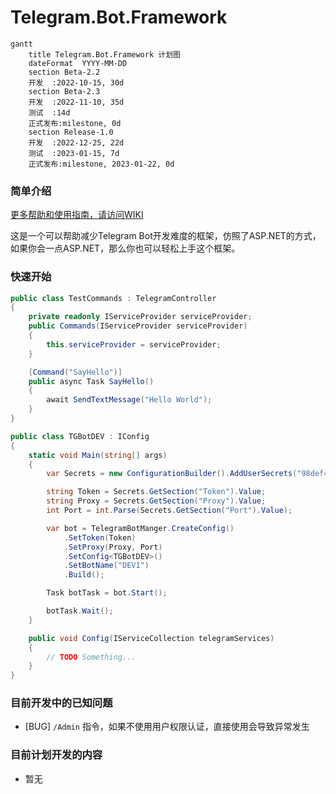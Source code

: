 # Telegram.Bot.Framework

```mermaid
gantt
    title Telegram.Bot.Framework 计划图
    dateFormat  YYYY-MM-DD
    section Beta-2.2
    开发  :2022-10-15, 30d
    section Beta-2.3
    开发  :2022-11-10, 35d
    测试  :14d
    正式发布:milestone, 0d
    section Release-1.0
    开发  :2022-12-25, 22d
    测试  :2023-01-15, 7d
    正式发布:milestone, 2023-01-22, 0d
```


### 简单介绍

[更多帮助和使用指南，请访问WIKI](https://github.com/sokushu/Telegram.Bot.Net/wiki)

这是一个可以帮助减少Telegram Bot开发难度的框架，仿照了ASP.NET的方式，如果你会一点ASP.NET，那么你也可以轻松上手这个框架。

### 快速开始

```csharp
public class TestCommands : TelegramController
{
    private readonly IServiceProvider serviceProvider;
    public Commands(IServiceProvider serviceProvider)
    {
        this.serviceProvider = serviceProvider;
    }

    [Command("SayHello")]
    public async Task SayHello()
    {
        await SendTextMessage("Hello World");
    }
}
```

```csharp
public class TGBotDEV : IConfig
{
    static void Main(string[] args)
    {
        var Secrets = new ConfigurationBuilder().AddUserSecrets("98def42c-77dc-41cb-abf6-2c402535f4cb").Build();

        string Token = Secrets.GetSection("Token").Value;
        string Proxy = Secrets.GetSection("Proxy").Value;
        int Port = int.Parse(Secrets.GetSection("Port").Value);

        var bot = TelegramBotManger.CreateConfig()
            .SetToken(Token)
            .SetProxy(Proxy, Port)
            .SetConfig<TGBotDEV>()
            .SetBotName("DEV1")
            .Build();

        Task botTask = bot.Start();

        botTask.Wait();
    }

    public void Config(IServiceCollection telegramServices)
    {
        // TODO Something...
    }
}
```

### 目前开发中的已知问题

* [BUG] `/Admin` 指令，如果不使用用户权限认证，直接使用会导致异常发生

### 目前计划开发的内容

* 暂无
